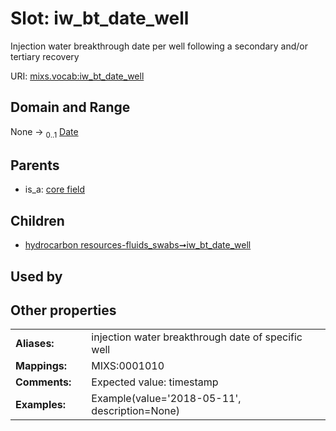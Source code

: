 
# Slot: iw_bt_date_well


Injection water breakthrough date per well following a secondary and/or tertiary recovery

URI: [mixs.vocab:iw_bt_date_well](https://w3id.org/mixs/vocab/iw_bt_date_well)


## Domain and Range

None &#8594;  <sub>0..1</sub> [Date](types/Date.md)

## Parents

 *  is_a: [core field](core_field.md)

## Children

 *  [hydrocarbon resources-fluids_swabs➞iw_bt_date_well](hydrocarbon_resources_fluids_swabs_iw_bt_date_well.md)

## Used by


## Other properties

|  |  |  |
| --- | --- | --- |
| **Aliases:** | | injection water breakthrough date of specific well |
| **Mappings:** | | MIXS:0001010 |
| **Comments:** | | Expected value: timestamp |
| **Examples:** | | Example(value='2018-05-11', description=None) |

